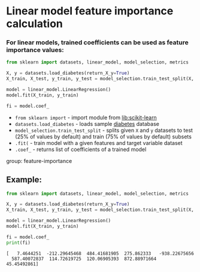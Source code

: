 # Linear model feature importance calculation

### For linear models, trained coefficients can be used as feature importance values:

```python
from sklearn import datasets, linear_model, model_selection, metrics

X, y = datasets.load_diabetes(return_X_y=True)
X_train, X_test, y_train, y_test = model_selection.train_test_split(X, y)

model = linear_model.LinearRegression()
model.fit(X_train, y_train)

fi = model.coef_
```

- `from sklearn import` - import module from [lib:scikit-learn](https://onelinerhub.com/python-scikit-learn/how-to-install-scikit-learn-using-pip)
- `datasets.load_diabetes` - loads sample [diabetes](https://scikit-learn.org/stable/modules/generated/sklearn.datasets.load_diabetes.html) database
- `model_selection.train_test_split` - splits given `X` and `y` datasets to test (25% of values by default) and train (75% of values by default) subsets
- `.fit(` - train model with a given features and target variable dataset
- `.coef_` - returns list of coefficients of a trained model

group: feature-importance

## Example: 
```python
from sklearn import datasets, linear_model, model_selection, metrics

X, y = datasets.load_diabetes(return_X_y=True)
X_train, X_test, y_train, y_test = model_selection.train_test_split(X, y)

model = linear_model.LinearRegression()
model.fit(X_train, y_train)

fi = model.coef_
print(fi)
```
```
[   7.4644251  -212.29645468  484.41681905  275.862333   -938.22675656
  587.40072837  114.72619725  120.06905393  872.88971664   45.45492861]

```

